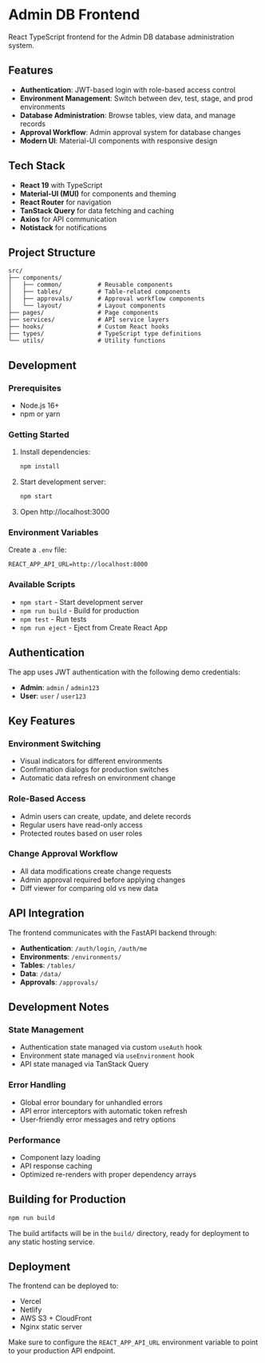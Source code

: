 # Admin DB Frontend

React TypeScript frontend for the Admin DB database administration system.

## Features

- **Authentication**: JWT-based login with role-based access control
- **Environment Management**: Switch between dev, test, stage, and prod environments
- **Database Administration**: Browse tables, view data, and manage records
- **Approval Workflow**: Admin approval system for database changes
- **Modern UI**: Material-UI components with responsive design

## Tech Stack

- **React 19** with TypeScript
- **Material-UI (MUI)** for components and theming
- **React Router** for navigation
- **TanStack Query** for data fetching and caching
- **Axios** for API communication
- **Notistack** for notifications

## Project Structure

```
src/
├── components/
│   ├── common/          # Reusable components
│   ├── tables/          # Table-related components
│   ├── approvals/       # Approval workflow components
│   └── layout/          # Layout components
├── pages/               # Page components
├── services/            # API service layers
├── hooks/               # Custom React hooks
├── types/               # TypeScript type definitions
└── utils/               # Utility functions
```

## Development

### Prerequisites

- Node.js 16+
- npm or yarn

### Getting Started

1. Install dependencies:
   ```bash
   npm install
   ```

2. Start development server:
   ```bash
   npm start
   ```

3. Open http://localhost:3000

### Environment Variables

Create a `.env` file:

```env
REACT_APP_API_URL=http://localhost:8000
```

### Available Scripts

- `npm start` - Start development server
- `npm run build` - Build for production
- `npm test` - Run tests
- `npm run eject` - Eject from Create React App

## Authentication

The app uses JWT authentication with the following demo credentials:

- **Admin**: `admin` / `admin123`
- **User**: `user` / `user123`

## Key Features

### Environment Switching
- Visual indicators for different environments
- Confirmation dialogs for production switches
- Automatic data refresh on environment change

### Role-Based Access
- Admin users can create, update, and delete records
- Regular users have read-only access
- Protected routes based on user roles

### Change Approval Workflow
- All data modifications create change requests
- Admin approval required before applying changes
- Diff viewer for comparing old vs new data

## API Integration

The frontend communicates with the FastAPI backend through:

- **Authentication**: `/auth/login`, `/auth/me`
- **Environments**: `/environments/`
- **Tables**: `/tables/`
- **Data**: `/data/`
- **Approvals**: `/approvals/`

## Development Notes

### State Management
- Authentication state managed via custom `useAuth` hook
- Environment state managed via `useEnvironment` hook
- API state managed via TanStack Query

### Error Handling
- Global error boundary for unhandled errors
- API error interceptors with automatic token refresh
- User-friendly error messages and retry options

### Performance
- Component lazy loading
- API response caching
- Optimized re-renders with proper dependency arrays

## Building for Production

```bash
npm run build
```

The build artifacts will be in the `build/` directory, ready for deployment to any static hosting service.

## Deployment

The frontend can be deployed to:
- Vercel
- Netlify
- AWS S3 + CloudFront
- Nginx static server

Make sure to configure the `REACT_APP_API_URL` environment variable to point to your production API endpoint.